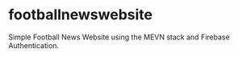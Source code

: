 # footballnewswebsite
Simple Football News Website using the MEVN stack and Firebase Authentication.

